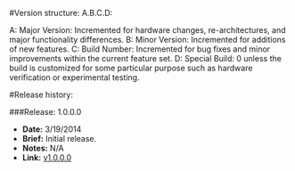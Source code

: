#Version structure: A.B.C.D:

A: Major Version: Incremented for hardware changes, re-architectures, and major functionality differences.
B: Minor Version: Incremented for additions of new features.
C: Build Number: Incremented for bug fixes and minor improvements within the current feature set.
D: Special Build: 0 unless the build is customized for some particular purpose such as hardware verification or experimental testing.

#Release history:

###Release: 1.0.0.0
 - __Date:__    3/19/2014
 - __Brief:__   Initial release.
 - __Notes:__   N/A
 - __Link:__   [v1.0.0.0](https://github.com/Tenkiv/Tekdaqc-Firmware/releases/tag/v1.0.0.0.0)

